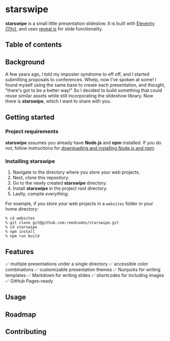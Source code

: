 # starswipe

**starswipe** is a small little presentation slideslow. It is built with [Eleventy (11ty)](https://www.11ty.dev/), and uses [reveal.js](https://revealjs.com/) for slide functionality.

## Table of contents

## Background

A few years ago, I told my imposter syndrome to eff off, and I started submitting proposals to conferences. Whelp, now I've spoken at some! I found myself using the same base to create each presentation, and thought, "there's got to be a better way!" So I decided to build something that could reuse similar assets while still incorporating the slideshow library. Now there is **starswipe**, which I want to share with you.

## Getting started

### Project requirements

**starswipe** assumes you already have **Node.js** and **npm** installed. If you do not, follow instructions for [downloading and installing Node.js and npm](https://docs.npmjs.com/downloading-and-installing-node-js-and-npm).

### Installing starswipe

1. Navigate to the directory where you store your web projects.
1. Next, clone this repository.
1. Go to the newly created **starswipe** directory.
1. Install **starswipe** in the project root directory.
1. Lastly, compile _everything_.

For example, if you store your web projects in a `websites` folder in your home directory:

```
% cd websites
% git clone git@github.com:reedcodes/starswipe.git
% cd starswipe
% npm install
% npm run build
```

## Features

✅ multiple presentations under a single directory
✅ accessible color combinations
✅ customizable presentation themes
✅ Nunjucks for writing templates
✅ Markdown for writing slides
✅ shortcodes for including images
✅ GitHub Pages-ready

## Usage

## Roadmap

## Contributing
